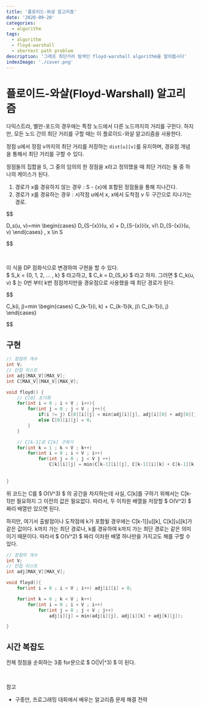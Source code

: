 ```yaml
---
title: '플로이드-와샬 알고리즘'
date: '2020-09-20'
categories:
  - algorithm
tags:
  - algorithm
  - floyd-warshall
  - shortest path problem
description: '그래프 최단거리 탐색인 floyd-warshall algorithm을 알아봅시다'
indexImage: './cover.png'
---
```


# 플로이드-와샬(Floyd-Warshall) 알고리즘  

다익스트라, 벨만-포드의 경우에는 특정 노드에서 다른 노드까지의 거리를 구한다. 
하지만, 모든 노드 간의 최단 거리를 구할 때는 이 플로이드-와샬 알고리즘을 사용한다.  

정점 u에서 정점 v까지의 최단 거리를 저장하는 ```dist[u][v]```를 유지하며, 
경유점 개념을 통해서 최단 거리를 구할 수 있다.

정점들의 집합을 S, 그 중의 임의의 한 정점을 x라고 정의했을 때 최단 거리는 둘 중 하나의 케이스가 된다.

1. 경로가 x를 경유하지 않는 경우 : S - {x}에 포함된 정점들을 통해 지나간다.
2. 경로가 x를 경유하는 경우 : 시작점 u에서 x, x에서 도착점 v 두 구간으로 지나가는 경로.

$$

D_s(u, v)=min
\begin{cases}
D_{S-{x}}(u, x) + D_{S-{x}}(x, v)\\
D_{S-{x}}(u, v)
\end{cases}
, x \in S

$$

<br/>

이 식을 DP 점화식으로 변경하여 구현을 할 수 있다.  
$ S_k = {0, 1, 2, ... , k} $ 라고하고, $ C_k = D_{S_k} $ 라고 하자. 
그러면 $ C_k(u, v) $ 는 0번 부터 k번 정점까지만을 경유점으로 사용했을 때 최단 경로가 된다.

$$

C_k(i, j)=min
\begin{cases}
C_{k-1}(i, k) + C_{k-1}(k, j)\\
C_{k-1}(i, j)
\end{cases}

$$



## 구현

``` cpp
// 정점의 개수
int V;
// 인접 리스트
int adj[MAX_V][MAX_V];
int C[MAX_V][MAX_V][MAX_V];

void floyd() {
	// C[0] 초기화
	for(int i = 0 ; i < V ; i++){
		for(int j = 0 ; j < V ; j++){
			if(i != j) C[0][i][j] = min(adj[i][j], adj[i][0] + adj[0][j]);
			else C[0][i][j] = 0;
		}
	}

	// C[k-1]로 C[k] 구하기
	for(int k = 1 ; k < V ; k++)
		for(int i = 0 ; i < V ; i++)
			for(int j = 0 ; j < V j ++)
				C[k][i][j] = min(C[k-1][i][j], C[k-1][i][k] + C[k-1][k][j]);
		
	
}
```

위 코드는 C를 $ O(V^3) $ 의 공간을 차지하는데 사실, C[k]를 구하기 위해서는 C[k-1]만 필요하지 그 이전의 값은 필요없다.
따라서, 두 이차원 배열을 저장할 $ O(V^2) $ 짜리 배열만 있으면 된다.  

하지만, 여기서 출발점이나 도착점에 k가 포함될 경우에는 C[k-1][u][k], C[k][u][k]가 같은 값이다. 
k까지 가는 최단 경로나, k를 경유하여 k까지 가는 최단 경로는 같은 의미이기 때문이다. 
따라서 $ O(V^2) $ 짜리 이차원 배열 하나만을 가지고도 해를 구할 수 있다.

``` cpp
// 정점의 개수
int V;
// 인접 리스트
int adj[MAX_V][MAX_V];

void floyd(){
	for(int i = 0 ; i < V ; i++) adj[i][i] = 0;

	for(int k = 0 ; k < V ; k++)
		for(int i = 0 ; i < V ; i++)
			for(int j = 0 ; j < V ; j++)
				adj[i][j] = min(adj[i][j], adj[i][k] + adj[k][j]);

}
```

## 시간 복잡도  

전체 정점을 순회하는 3중 for문으로 $ O(\|V\|^3) $ 이 된다.

<br/>

참고
- 구종만, 프로그래밍 대회에서 배우는 알고리즘 문제 해결 전략